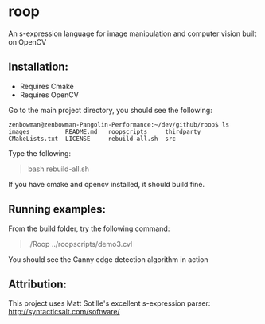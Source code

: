roop
====

An s-expression language for image manipulation and computer vision built on OpenCV

Installation:
-------------
 - Requires Cmake
 - Requires OpenCV

Go to the main project directory, you should see the following:
  
	zenbowman@zenbowman-Pangolin-Performance:~/dev/github/roop$ ls	
	images          README.md   roopscripts     thirdparty
	CMakeLists.txt  LICENSE     rebuild-all.sh  src

Type the following:
>  bash rebuild-all.sh
  
If you have cmake and opencv installed, it should build fine.

Running examples:
-----------------
  From the build folder, try the following command:

> ./Roop ../roopscripts/demo3.cvl
    
  You should see the Canny edge detection algorithm in action


Attribution:
------------
This project uses Matt Sotille's excellent s-expression parser: http://syntacticsalt.com/software/
